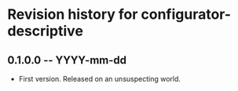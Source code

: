 # Revision history for configurator-descriptive

## 0.1.0.0  -- YYYY-mm-dd

* First version. Released on an unsuspecting world.
